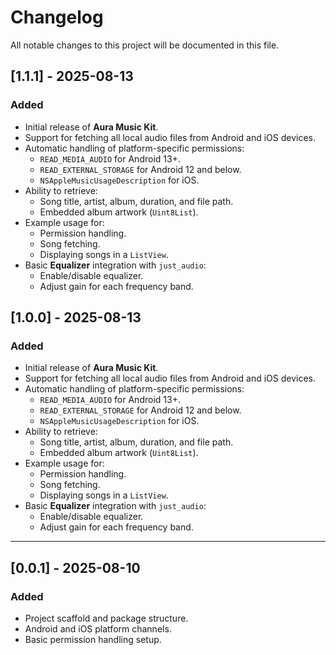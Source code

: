 # Changelog

All notable changes to this project will be documented in this file.

## [1.1.1] - 2025-08-13
### Added
- Initial release of **Aura Music Kit**.
- Support for fetching all local audio files from Android and iOS devices.
- Automatic handling of platform-specific permissions:
  - `READ_MEDIA_AUDIO` for Android 13+.
  - `READ_EXTERNAL_STORAGE` for Android 12 and below.
  - `NSAppleMusicUsageDescription` for iOS.
- Ability to retrieve:
  - Song title, artist, album, duration, and file path.
  - Embedded album artwork (`Uint8List`).
- Example usage for:
  - Permission handling.
  - Song fetching.
  - Displaying songs in a `ListView`.
- Basic **Equalizer** integration with `just_audio`:
  - Enable/disable equalizer.
  - Adjust gain for each frequency band.

## [1.0.0] - 2025-08-13
### Added
- Initial release of **Aura Music Kit**.
- Support for fetching all local audio files from Android and iOS devices.
- Automatic handling of platform-specific permissions:
  - `READ_MEDIA_AUDIO` for Android 13+.
  - `READ_EXTERNAL_STORAGE` for Android 12 and below.
  - `NSAppleMusicUsageDescription` for iOS.
- Ability to retrieve:
  - Song title, artist, album, duration, and file path.
  - Embedded album artwork (`Uint8List`).
- Example usage for:
  - Permission handling.
  - Song fetching.
  - Displaying songs in a `ListView`.
- Basic **Equalizer** integration with `just_audio`:
  - Enable/disable equalizer.
  - Adjust gain for each frequency band.

---

## [0.0.1] - 2025-08-10
### Added
- Project scaffold and package structure.
- Android and iOS platform channels.
- Basic permission handling setup.
